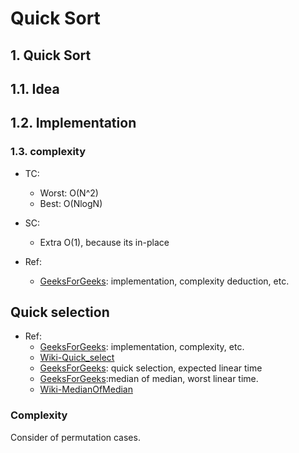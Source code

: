 # Quick Sort

## 1. Quick Sort

## 1.1. Idea

## 1.2. Implementation

### 1.3. complexity

- TC:
  - Worst: O(N^2)
  - Best: O(NlogN)
- SC:
  - Extra O(1), because its in-place


- Ref: 
  - [GeeksForGeeks](https://www.geeksforgeeks.org/quick-sort/): implementation, complexity deduction, etc.

## Quick selection

- Ref:
  - [GeeksForGeeks](https://www.geeksforgeeks.org/quickselect-algorithm/): implementation, complexity, etc.
  - [Wiki-Quick_select](https://en.wikipedia.org/wiki/Quickselect)
  - [GeeksForGeeks](https://www.geeksforgeeks.org/kth-smallestlargest-element-unsorted-array-set-2-expected-linear-time/?ref=lbp): quick selection, expected linear time
  - [GeeksForGeeks](https://www.geeksforgeeks.org/kth-smallestlargest-element-unsorted-array-set-3-worst-case-linear-time/):median of median, worst linear time.
  - [Wiki-MedianOfMedian](https://en.wikipedia.org/wiki/Median_of_medians)


### Complexity

Consider of permutation cases.









